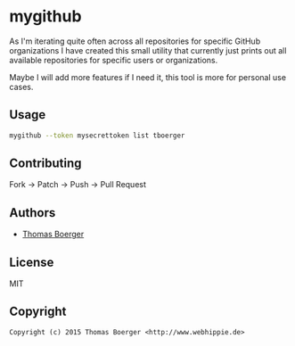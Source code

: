 # mygithub

As I'm iterating quite often across all repositories for specific GitHub
organizations I have created this small utility that currently just prints
out all available repositories for specific users or organizations.

Maybe I will add more features if I need it, this tool is more for personal
use cases.


## Usage

```bash
mygithub --token mysecrettoken list tboerger
```


## Contributing

Fork -> Patch -> Push -> Pull Request


## Authors

* [Thomas Boerger](https://github.com/tboerger)


## License

MIT


## Copyright

```
Copyright (c) 2015 Thomas Boerger <http://www.webhippie.de>
```
